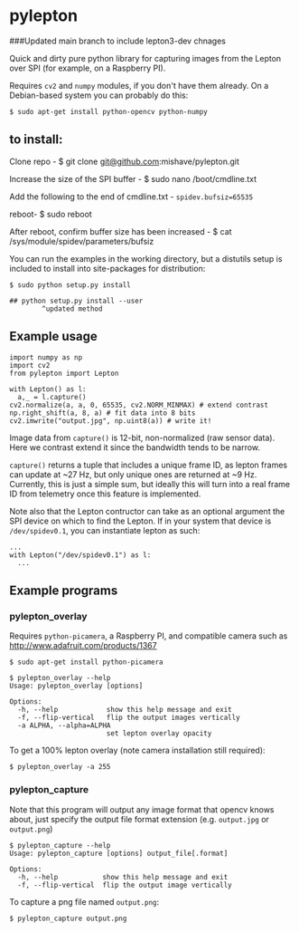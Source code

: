 # pylepton
###Updated main branch to include lepton3-dev chnages

Quick and dirty pure python library for capturing images from the Lepton over SPI (for example, on a Raspberry PI).

Requires `cv2` and `numpy` modules, if you don't have them already. On a Debian-based system you can probably do this:

    $ sudo apt-get install python-opencv python-numpy
    
## to install:
Clone repo -
    $ git clone git@github.com:mishave/pylepton.git
    
Increase the size of the SPI buffer -
    $ sudo nano /boot/cmdline.txt
    
Add the following to the end of cmdline.txt -
    `spidev.bufsiz=65535`
    
reboot-
    $ sudo reboot
    
After reboot, confirm buffer size has been increased - 
    $ cat /sys/module/spidev/parameters/bufsiz


You can run the examples in the working directory, but a distutils setup is included to install into site-packages for distribution:

    $ sudo python setup.py install

    ## python setup.py install --user
            ^updated method
    
 

## Example usage

    import numpy as np
    import cv2
    from pylepton import Lepton

    with Lepton() as l:
      a,_ = l.capture()
    cv2.normalize(a, a, 0, 65535, cv2.NORM_MINMAX) # extend contrast
    np.right_shift(a, 8, a) # fit data into 8 bits
    cv2.imwrite("output.jpg", np.uint8(a)) # write it!

Image data from `capture()` is 12-bit, non-normalized (raw sensor data). Here we contrast extend it since the bandwidth tends to be narrow.

`capture()` returns a tuple that includes a unique frame ID, as lepton frames can update at ~27 Hz, but only unique ones are returned at ~9 Hz. Currently, this is just a simple sum, but ideally this will turn into a real frame ID from telemetry once this feature is implemented.

Note also that the Lepton contructor can take as an optional argument the SPI device on which to find the Lepton. If in your system that device is `/dev/spidev0.1`, you can instantiate lepton as such:

    ...
    with Lepton("/dev/spidev0.1") as l:
      ...

## Example programs

### pylepton_overlay

Requires `python-picamera`, a Raspberry PI, and compatible camera such as http://www.adafruit.com/products/1367

    $ sudo apt-get install python-picamera

    $ pylepton_overlay --help
    Usage: pylepton_overlay [options]

    Options:
      -h, --help            show this help message and exit
      -f, --flip-vertical   flip the output images vertically
      -a ALPHA, --alpha=ALPHA
                            set lepton overlay opacity

To get a 100% lepton overlay (note camera installation still required):

    $ pylepton_overlay -a 255

### pylepton_capture

Note that this program will output any image format that opencv knows about, just specify the output file format extension (e.g. `output.jpg` or `output.png`)

    $ pylepton_capture --help
    Usage: pylepton_capture [options] output_file[.format]

    Options:
      -h, --help           show this help message and exit
      -f, --flip-vertical  flip the output image vertically

To capture a png file named `output.png`:

    $ pylepton_capture output.png

